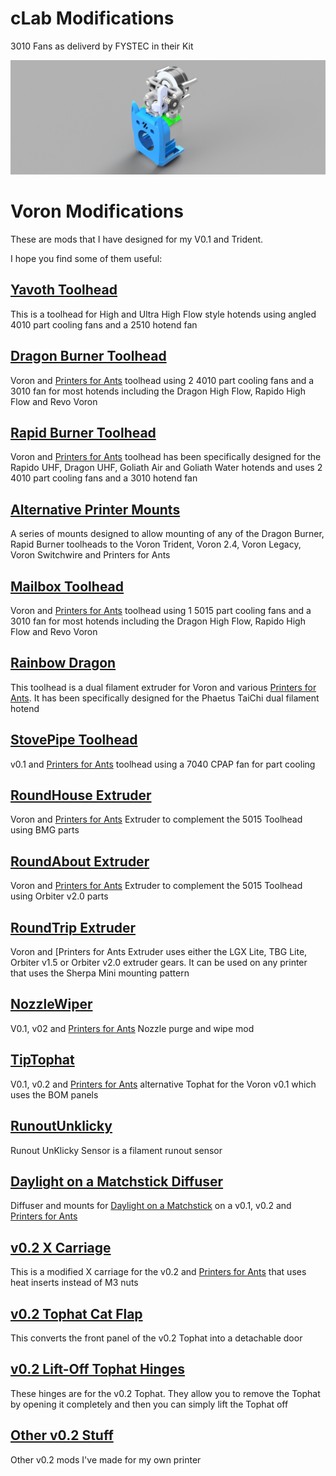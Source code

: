 # cLab Modifications

3010 Fans as deliverd by FYSTEC in their Kit

![DragonburnerShepardmod](https://github.com/cLabHM/Voron-0-Dragonburner-clab-HM/blob/main/cLab-Mods/Dragon_Burner_v0.2_v8_Shepard_mini_mount_30x30_fans%20v6.png)

# Voron Modifications

These are mods that I have designed for my V0.1 and Trident.

I hope you find some of them useful:

## [Yavoth Toolhead](V0/Yavoth)

This is a toolhead for High and Ultra High Flow style hotends using angled 4010 part cooling fans and a 2510 hotend fan

## [Dragon Burner Toolhead](V0/Dragon_Burner)

Voron and  [Printers for Ants](https://3dprintersforants.com/) toolhead using 2 4010 part cooling fans and a 3010 fan for most hotends including the Dragon High Flow, Rapido High Flow and Revo Voron

## [Rapid Burner Toolhead](V0/Rapid_Burner)

Voron and [Printers for Ants](https://3dprintersforants.com/) toolhead has been specifically designed for the Rapido UHF, Dragon UHF, Goliath Air and Goliath Water hotends and uses 2 4010 part cooling fans and a 3010 hotend fan

## [Alternative Printer Mounts](general/Alternative_Voron_Mounts)

A series of mounts designed to allow mounting of any of the Dragon Burner, Rapid Burner toolheads to the Voron Trident, Voron 2.4, Voron Legacy, Voron Switchwire and Printers for Ants

## [Mailbox Toolhead](V0/Mailbox)

Voron and [Printers for Ants](https://3dprintersforants.com/) toolhead using 1 5015 part cooling fans and a 3010 fan for most hotends including the Dragon High Flow, Rapido High Flow and Revo Voron

## [Rainbow Dragon](V0/Rainbow_Dragon)

This toolhead is a dual filament extruder for Voron and various [Printers for Ants](https://3dprintersforants.com/). It has been specifically designed for the Phaetus TaiChi dual filament hotend

## [StovePipe Toolhead](V0/StovePipe)

v0.1 and [Printers for Ants](https://3dprintersforants.com/) toolhead using a 7040 CPAP fan for part cooling

## [RoundHouse Extruder](general/RoundHouse)

Voron and [Printers for Ants](https://3dprintersforants.com/) Extruder to complement the 5015 Toolhead using BMG parts

## [RoundAbout Extruder](general/RoundAbout)

Voron and [Printers for Ants](https://3dprintersforants.com/) Extruder to complement the 5015 Toolhead using Orbiter v2.0 parts

## [RoundTrip Extruder](general/RoundTrip)

Voron and [Printers for Ants Extruder uses either the LGX Lite, TBG Lite, Orbiter v1.5 or Orbiter v2.0 extruder gears. It can be used on any printer that uses the Sherpa Mini mounting pattern

## [NozzleWiper](V0/NozzleWiper)

V0.1, v02 and [Printers for Ants](https://3dprintersforants.com/) Nozzle purge and wipe mod

## [TipTophat](V0/TipTophat)

V0.1, v0.2 and [Printers for Ants](https://3dprintersforants.com/) alternative Tophat for the Voron v0.1 which uses the BOM panels

## [RunoutUnklicky](general/RunoutUnklicky)

Runout UnKlicky Sensor is a filament runout sensor

## [Daylight on a Matchstick Diffuser](V0/Daylight_on_a_Matchstick)

Diffuser and mounts for [Daylight on a Matchstick](https://github.com/VoronDesign/Voron-Hardware/tree/master/Daylight) on a v0.1, v0.2 and [Printers for Ants](https://3dprintersforants.com/)

## [v0.2 X Carriage](/V0/XCarriage_v0_2)

This is a modified X carriage for the v0.2 and [Printers for Ants](https://3dprintersforants.com/) that uses heat inserts instead of M3 nuts

## [v0.2 Tophat Cat Flap](V0/Tophat_Cat_Flap)

This converts the front panel of the v0.2 Tophat into a detachable door

## [v0.2 Lift-Off Tophat Hinges](V0/Lift-Off_Tophat_Hinges/)

These hinges are for the v0.2 Tophat. They allow you to remove the Tophat by opening it completely and then you can simply lift the Tophat off

## [Other v0.2 Stuff](/V0/v0.2_Stuff)

Other v0.2 mods I've made for my own printer
